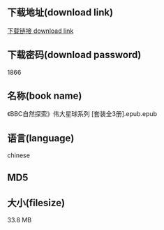 ## 下载地址(download link)
[下载链接 download link](https://voluble-croquembouche-d321dc.netlify.app/?s=%E3%80%8ABBC%E8%87%AA%E7%84%B6%E6%8E%A2%E7%B4%A2%E3%80%8B%E4%BC%9F%E5%A4%A7%E6%98%9F%E7%90%83%E7%B3%BB%E5%88%97+%5B%E5%A5%97%E8%A3%85%E5%85%A83%E5%86%8C%5D.epub)

## 下载密码(download password)
1866

## 名称(book name)
《BBC自然探索》伟大星球系列 [套装全3册].epub.epub

## 语言(language)
chinese

## MD5


## 大小(filesize)
33.8 MB
